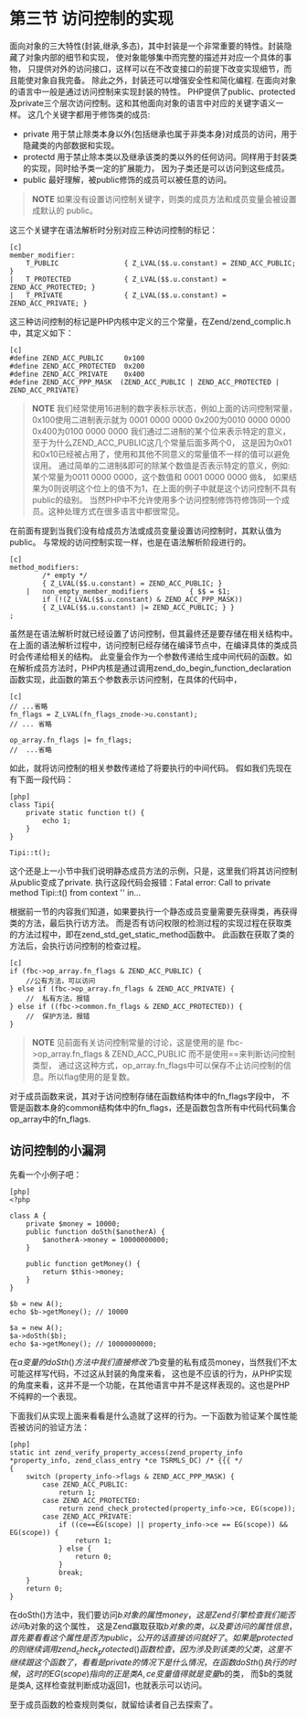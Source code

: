 # 第三节 访问控制的实现

面向对象的三大特性(封装,继承,多态)，其中封装是一个非常重要的特性。封装隐藏了对象内部的细节和实现，
使对象能够集中而完整的描述并对应一个具体的事物，
只提供对外的访问接口，这样可以在不改变接口的前提下改变实现细节，而且能使对象自我完备。
除此之外，封装还可以增强安全性和简化编程.
在面向对象的语言中一般是通过访问控制来实现封装的特性。
PHP提供了public、protected及private三个层次访问控制。这和其他面向对象的语言中对应的关键字语义一样。
这几个关键字都用于修饰类的成员:

* private 用于禁止除类本身以外(包括继承也属于非类本身)对成员的访问，用于隐藏类的内部数据和实现。
* protectd 用于禁止除本类以及继承该类的类以外的任何访问。同样用于封装类的实现，同时给予类一定的扩展能力，
  因为子类还是可以访问到这些成员。
* public 最好理解，被public修饰的成员可以被任意的访问。

>**NOTE**
>如果没有设置访问控制关键字，则类的成员方法和成员变量会被设置成默认的 public。

这三个关键字在语法解析时分别对应三种访问控制的标记：

    [c]
    member_modifier:
		T_PUBLIC				{ Z_LVAL($$.u.constant) = ZEND_ACC_PUBLIC; }
	|	T_PROTECTED				{ Z_LVAL($$.u.constant) = ZEND_ACC_PROTECTED; }
	|	T_PRIVATE				{ Z_LVAL($$.u.constant) = ZEND_ACC_PRIVATE; }


这三种访问控制的标记是PHP内核中定义的三个常量，在Zend/zend_complic.h中，其定义如下：

    [c]
    #define ZEND_ACC_PUBLIC		0x100
    #define ZEND_ACC_PROTECTED	0x200
    #define ZEND_ACC_PRIVATE	0x400
    #define ZEND_ACC_PPP_MASK  (ZEND_ACC_PUBLIC | ZEND_ACC_PROTECTED | ZEND_ACC_PRIVATE)

>**NOTE**
>我们经常使用16进制的数字表标示状态，例如上面的访问控制常量，
>0x100使用二进制表示就为 0001 0000 0000
>0x200为0010 0000 0000
>0x400为0100 0000 0000
>我们通过二进制的某个位来表示特定的意义，至于为什么ZEND_ACC_PUBLIC这几个常量后面多两个0，
>这是因为0x01和0x10已经被占用了，使用和其他不同意义的常量值不一样的值可以避免误用。
>通过简单的二进制&即可的除某个数值是否表示特定的意义，例如:某个常量为0011 0000 0000，这个数值和 0001 0000 0000 做&，
>如果结果为0则说明这个位上的值不为1，在上面的例子中就是这个访问控制不具有public的级别。
>当然PHP中不允许使用多个访问控制修饰符修饰同一个成员。这种处理方式在很多语言中都很常见。

在前面有提到当我们没有给成员方法或成员变量设置访问控制时，其默认值为public。
与常规的访问控制实现一样，也是在语法解析阶段进行的。

    [c]
    method_modifiers:
            /* empty */
            { Z_LVAL($$.u.constant) = ZEND_ACC_PUBLIC; }
        |	non_empty_member_modifiers			{ $$ = $1;  
            if (!(Z_LVAL($$.u.constant) & ZEND_ACC_PPP_MASK))
            { Z_LVAL($$.u.constant) |= ZEND_ACC_PUBLIC; } }
    ;

虽然是在语法解析时就已经设置了访问控制，但其最终还是要存储在相关结构中。
在上面的语法解析过程中，访问控制已经存储在编译节点中，在编译具体的类成员时会传递给相关的结构。
此变量会作为一个参数传递给生成中间代码的函数。如在解析成员方法时，PHP内核是通过调用zend_do_begin_function_declaration
函数实现，此函数的第五个参数表示访问控制，在具体的代码中，

    [c]
    // ...省略
    fn_flags = Z_LVAL(fn_flags_znode->u.constant);
    // ... 省略

    op_array.fn_flags |= fn_flags;
    //  ...省略

如此，就将访问控制的相关参数传递给了将要执行的中间代码。 
假如我们先现在有下面一段代码：

    [php]
    class Tipi{
        private static function t() {
            echo 1;
        }
    }

    Tipi::t();

这个还是上一小节中我们说明静态成员方法的示例，只是，这里我们将其访问控制从public变成了private.
执行这段代码会报错：Fatal error: Call to private method Tipi::t() from context '' in...

根据前一节的内容我们知道，如果要执行一个静态成员变量需要先获得类，再获得类的方法，最后执行访方法。
而是否有访问权限的检测过程的实现过程在获取类的方法过程中，即在zend_std_get_static_method函数中。
此函数在获取了类的方法后，会执行访问控制的检查过程。

    [c]
    if (fbc->op_array.fn_flags & ZEND_ACC_PUBLIC) {
		//公有方法，可以访问
	} else if (fbc->op_array.fn_flags & ZEND_ACC_PRIVATE) {
        //  私有方法，报错
	} else if ((fbc->common.fn_flags & ZEND_ACC_PROTECTED)) {
        //  保护方法，报错
	}

>**NOTE**
>见前面有关访问控制常量的讨论，这是使用的是 fbc->op_array.fn_flags & ZEND_ACC_PUBLIC 而不是使用==来判断访问控制类型，
>通过这这种方式，op_array.fn_flags中可以保存不止访问控制的信息。所以flag使用的是复数。

对于成员函数来说，其对于访问控制存储在函数结构体中的fn_flags字段中，
不管是函数本身的common结构体中的fn_flags，还是函数包含所有中代码代码集合op_array中的fn_flags.

## 访问控制的小漏洞
先看一个小例子吧：

	[php]
	<?php

	class A {
		private $money = 10000;
		public function doSth($anotherA) {
			$anotherA->money = 10000000000;
		}

		public function getMoney() {
			return $this->money;	
		}
	}

	$b = new A();
	echo $b->getMoney(); // 10000

	$a = new A();
	$a->doSth($b);
	echo $a->getMoney(); // 10000000000;

在$a变量的doSth()方法中我们直接修改了$b变量的私有成员money，当然我们不太可能这样写代码，不过这从封装的角度来看，
这也是不应该的行为，从PHP实现的角度来看，这并不是一个功能，在其他语言中并不是这样表现的。这也是PHP不纯粹的一个表现。

下面我们从实现上面来看看是什么造就了这样的行为。一下函数为验证某个属性能否被访问的验证方法：

	[php]
	static int zend_verify_property_access(zend_property_info *property_info, zend_class_entry *ce TSRMLS_DC) /* {{{ */
	{
		switch (property_info->flags & ZEND_ACC_PPP_MASK) {
			case ZEND_ACC_PUBLIC:
				return 1;
			case ZEND_ACC_PROTECTED:
				return zend_check_protected(property_info->ce, EG(scope));
			case ZEND_ACC_PRIVATE:
				if ((ce==EG(scope) || property_info->ce == EG(scope)) && EG(scope)) {
					return 1;
				} else {
					return 0;
				}
				break;
		}
		return 0;
	}

在doSth()方法中，我们要访问$b对象的属性money，这是Zend引擎检查我们能否访问$b对象的这个属性，
这是Zend赢取获取$b对象的类，以及要访问的属性信息，首先要看看这个属性是否为public，公开的话直接访问就好了。
如果是protected的则继续调用zend_check_protected()函数检查，因为涉及到该类的父类，这里不继续跟这个函数了，
看看是private的情况下是什么情况，在函数doSth()执行的时候，这时的EG(scope)指向的正是类A, ce变量值得就是变量$b的类，
而$b的类就是类A, 这样检查就判断成功返回1，也就表示可以访问。

至于成员函数的检查规则类似，就留给读者自己去探索了。
